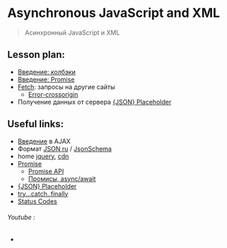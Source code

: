 ﻿# Asynchronous JavaScript and XML
> Асинхронный JavaScript и XML


## Lesson plan:
+ [Введение: колбэки](https://learn.javascript.ru/callbacks)
+ [Введение: Promise](https://learn.javascript.ru/promise-basics)
+ [Fetch](https://developer.mozilla.org/ru/docs/Web/API/Fetch_API/Using_Fetch): запросы на другие сайты
    - [Error-crossorigin]( https://learn.javascript.ru/fetch-crossorigin)
+ Получение данных от сервера [{JSON} Placeholder](https://jsonplaceholder.typicode.com/)



## Useful links:
+ [Введение](https://developer.mozilla.org/ru/docs/Web/Guide/AJAX) в AJAX
+ Формат [JSON ru](https://learn.javascript.ru/json) / [JsonSchema](https://cswr.github.io/JsonSchema/)
+ home [jquery](https://jquery.com/), [cdn](https://code.jquery.com/)
+ [Promise](https://learn.javascript.ru/promise-basics)
    - [Promise API](https://learn.javascript.ru/promise-api)
    - [Промисы, async/await](https://learn.javascript.ru/async)
+ [{JSON} Placeholder](https://jsonplaceholder.typicode.com/)
+ [try...catch..finally](https://developer.mozilla.org/ru/docs/Web/JavaScript/Reference/Statements/try...catch)
+ [Status Codes](https://restfulapi.net/http-status-codes/)


###### Youtube :
+ []()
